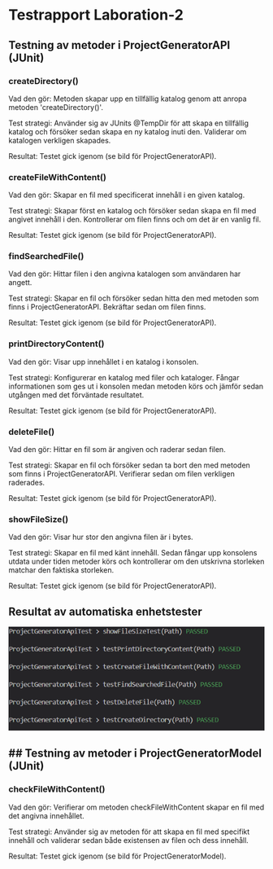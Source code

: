 # Testrapport Laboration-2

## Testning av metoder i ProjectGeneratorAPI (JUnit)

### createDirectory()
Vad den gör: Metoden skapar upp en tillfällig katalog genom att anropa metoden 'createDirectory()'.

Test strategi: Använder sig av JUnits @TempDir för att skapa en tillfällig katalog och       försöker sedan skapa en ny katalog inuti den. Validerar om katalogen verkligen skapades.

Resultat: Testet gick igenom (se bild för ProjectGeneratorAPI).

### createFileWithContent()
Vad den gör: Skapar en fil med specificerat innehåll i en given katalog.

Test strategi: Skapar först en katalog och försöker sedan skapa en fil med angivet innehåll i den. Kontrollerar om filen finns och om det är en vanlig fil.

Resultat: Testet gick igenom (se bild för ProjectGeneratorAPI).

### findSearchedFile()
Vad den gör: Hittar filen i den angivna katalogen som användaren har angett.

Test strategi: Skapar en fil och försöker sedan hitta den med metoden som finns i ProjectGeneratorAPI. Bekräftar sedan om filen finns.

Resultat: Testet gick igenom (se bild för ProjectGeneratorAPI).

### printDirectoryContent()
Vad den gör: Visar upp innehållet i en katalog i konsolen.

Test strategi: Konfigurerar en katalog med filer och kataloger. Fångar informationen som ges ut i konsolen medan metoden körs och jämför sedan utgången med det förväntade resultatet.

Resultat: Testet gick igenom (se bild för ProjectGeneratorAPI).

### deleteFile()
Vad den gör: Hittar en fil som är angiven och raderar sedan filen.

Test strategi: Skapar en fil och försöker sedan ta bort den med metoden som finns i ProjectGeneratorAPI. Verifierar sedan om filen verkligen raderades.

Resultat: Testet gick igenom (se bild för ProjectGeneratorAPI).

### showFileSize()
Vad den gör: Visar hur stor den angivna filen är i bytes.

Test strategi: Skapar en fil med känt innehåll. Sedan fångar upp konsolens utdata under tiden metoder körs och kontrollerar om den utskrivna storleken matchar den faktiska storleken.

Resultat: Testet gick igenom (se bild för ProjectGeneratorAPI).

## Resultat av automatiska enhetstester 
![Tester för ProjectGeneratorAPI](static/laboration-2-tester.png)


## ## Testning av metoder i ProjectGeneratorModel (JUnit)


### checkFileWithContent()
Vad den gör: Verifierar om metoden checkFileWithContent skapar en fil med det angivna innehållet.

Test strategi: Använder sig av metoden för att skapa en fil med specifikt innehåll och validerar sedan både existensen av filen och dess innehåll.

Resultat: Testet gick igenom (se bild för ProjectGeneratorModel).